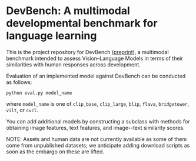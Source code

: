 # DevBench: A multimodal developmental benchmark for language learning

This is the project repository for DevBench ([preprint](https://doi.org/10.48550/arXiv.2406.10215)), a multimodal benchmark intended to assess Vision–Language Models in terms of their similarities with human responses across development.

Evaluation of an implemented model against DevBench can be conducted as follows:
```
python eval.py model_name
```
where `model_name` is one of `clip_base`, `clip_large`, `blip`, `flava`, `bridgetower`, `vilt`, or `cvcl`.

You can add additional models by constructing a subclass with methods for obtaining image features, text features, and image--text similarity scores.

NOTE: Assets and human data are not currently available as some of them come from unpublished datasets; we anticipate adding download scripts as soon as the embargo on these are lifted.
